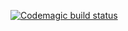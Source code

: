 [![Codemagic build status](https://api.codemagic.io/apps/67fd26ad2888a9bca5c665d1/67fd26ad2888a9bca5c665d0/status_badge.svg)](https://codemagic.io/app/67fd26ad2888a9bca5c665d1/67fd26ad2888a9bca5c665d0/latest_build)